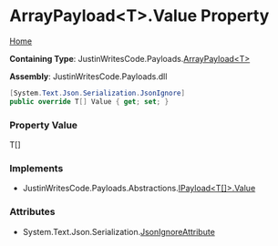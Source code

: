 # ArrayPayload\<T\>\.Value Property

[Home](../../../README.md)

**Containing Type**: JustinWritesCode\.Payloads\.[ArrayPayload\<T\>](../README.md)

**Assembly**: JustinWritesCode\.Payloads\.dll

```csharp
[System.Text.Json.Serialization.JsonIgnore]
public override T[] Value { get; set; }
```

### Property Value

T\[\]

### Implements

* JustinWritesCode\.Payloads\.Abstractions\.[IPayload\<T\[\]\>.Value](../../Abstractions/IPayload-1/Value/README.md)

### Attributes

* System\.Text\.Json\.Serialization\.[JsonIgnoreAttribute](https://docs.microsoft.com/en-us/dotnet/api/system.text.json.serialization.jsonignoreattribute)

